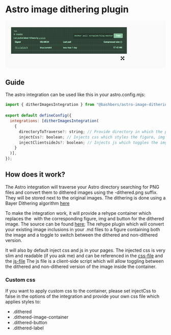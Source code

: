 # Astro image dithering plugin

![demo gif](./demo.gif)

## Guide

The astro integration can be used like this in your astro.config.mjs:

```js
import { ditherImagesIntegration } from "@bashbers/astro-image-dithering";

export default defineConfig({
  integrations: [ditherImagesIntegration(
    {
      directoryToTraverse?: string; // Provide directory in which the plugin should search for images and dither them.
      injectCss?: boolean; // Injects css which styles the figure, img and button for the images
      injectClientsideJs?: boolean; // Injects js which toggles the img between dithered and non-dithered
    }
  )],
});
```

## How does it work?

The Astro integration will traverse your Astro directory searching for PNG files and convert them to dithered images using the -dithered.png suffix. They will be stored next to the original images. The dithering is done using a Bayer Dithering algorithm [here](./packages/dither-images/lib.ts)

To make the integration work, it will provide a rehype container which replaces the ![]() with the corresponding figure, img and button for the dithered image. The source can be found [here](./packages/dither-images/rehypeDitheredImageContainerHtml.ts); The rehype plugin which will convert your existing image inclusions in your .md files to a figure containing both the image and a toggle to switch between the dithered and non-dithered version.

It will also by default inject css and js in your pages. The injected css is very slim and readable (if you ask me) and can be referenced in the [css-file](./packages/dither-images/dither-image-toggle.css) and the [js-file](./packages/dither-images/dithered-image-container.ts) The js file is a client-side script which will allow toggling between the dithered and non-dithered version of the image inside the container.

### Custom css

If you want to apply custom css to the container, please set injectCss to false in the options of the integration and provide your own css file which applies styles to:

- .dithered
- .dithered-image-container
- .dithered-button
- .dithered-label
